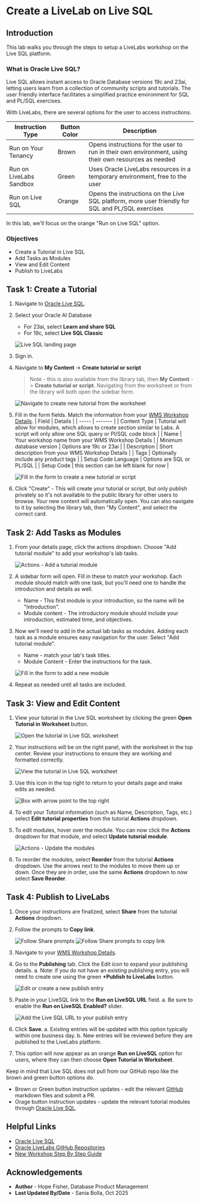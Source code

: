 # Create a LiveLab on Live SQL

## Introduction

This lab walks you through the steps to setup a LiveLabs workshop on the Live SQL platform.

### What is Oracle Live SQL?

Live SQL allows instant access to Oracle Database versions 19c and 23ai, letting users learn from a collection of community scripts and tutorials. The user friendly interface facilitates a simplified practice environment for SQL and PL/SQL exercises.

With LiveLabs, there are several options for the user to access instructions.

| Instruction Type | Button Color | Description |
| ---------------- | ------------ | ----------- |
| Run on Your Tenancy | Brown | Opens instructions for the user to run in their own environment, using their own resources as needed |
| Run on LiveLabs Sandbox | Green | Uses Oracle LiveLabs resources in a temporary environment, free to the user |
| Run on Live SQL | Orange | Opens the instructions on the Live SQL platform, more user friendly for SQL and PL/SQL exercises |


In this lab, we'll focus on the orange "Run on Live SQL" option.

### Objectives

* Create a Tutorial in Live SQL
* Add Tasks as Modules
* View and Edit Content
* Publish to LiveLabs

## Task 1: Create a Tutorial
1. Navigate to [Oracle Live SQL](https://livesql.oracle.com/).

2. Select your Oracle AI Database
    * For 23ai, select **Learn and share SQL**
    * For 19c, select **Live SQL Classic**

    ![Live SQL landing page](./images/livesql-landing.png " ")

3. Sign in.

4. Navigate to **My Content** -> **Create tutorial or script**
    > Note - this is also available from the library tab, then **My Content** -> **Create tutorial or script**. Navigating from the worksheet or from the library will both open the sidebar form.

    ![Navigate to create new tutorial from the worksheet](./images/nav-create-tutorial.png " ")

5. Fill in the form fields. Match the information from your [WMS Workshop Details](https://livelabs.oracle.com/wms).
    | Field | Details |
    | ----- | ------- |
    | Content Type | Tutorial will allow for modules, which allows to create section similar to Labs. A script will only allow one SQL query or Pl/SQL code block |
    | Name | Your workshop name from your WMS Workshop Details |
    | Minimum database version | Options are 19c or 23ai |
    | Description | Short description from your WMS Workshop Details |
    | Tags | Optionally include any product tags |
    | Setup Code Language | Options are SQL or PL/SQL |
    | Setup Code | this section can be left blank for now |

    ![Fill in the form to create a new tutorial or script](./images/create-new-form.png " ")

6. Click "Create" - This will create your tutorial or script, but only publish privately so it's not available to the public library for other users to browse.
    Your new content will automatically open. You can also navigate to it by selecting the library tab, then "My Content", and select the correct card.

## Task 2: Add Tasks as Modules
1. From your details page, click the actions dropdown. Choose "Add tutorial module" to add your workshop's lab tasks.

    ![Actions - Add a tutorial module](./images/add-tutorial-module.png " ")

2. A sidebar form will open. Fill in these to match your workshop. Each module should match with one task, but you'll need one to handle the introduction and details as well.
    * Name - This first module is your introduction, so the name will be "Introduction".
    * Module content - The introductory module should include your introduction, estimated time, and objectives.

3. Now we'll need to add in the actual lab tasks as modules. Adding each task as a module ensures easy navigation for the user. Select "Add tutorial module".
    * Name - match your lab's task titles.
    * Module Content - Enter the instructions for the task.

    ![Fill in the form to add a new module](./images/module-form.png " ")

4. Repeat as needed until all tasks are included.

## Task 3: View and Edit Content
1. View your tutorial in the Live SQL worksheet by clicking the green **Open Tutorial in Worksheet** button.

    ![Open the tutorial in Live SQL worksheet](./images/open-worksheet.png " ")

2. Your instructions will be on the right panel, with the worksheet in the top center. Review your instructions to ensure they are working and formatted correctly.

    ![View the tutorial in Live SQL worksheet](./images/tutorial-worksheet-view.png " ")

3. Use this icon in the top right to return to your details page and make edits as needed.

    ![Box with arrow point to the top right](./images/arrow-box-icon.png " ")

4. To edit your Tutorial information (such as Name, Description, Tags, etc.) select **Edit tutorial properties** from the tutorial **Actions** dropdown.

5. To edit modules, hover over the module. You can now click the **Actions** dropdown for that module, and select **Update tutorial module**.

    ![Actions - Update the modules](./images/update-module.png " ")

6. To reorder the modules, select **Reorder** from the tutorial **Actions** dropdown. Use the arrows next to the modules to move them up or down. Once they are in order, use the same **Actions** dropdown to now select **Save Reorder**.

## Task 4: Publish to LiveLabs
1. Once your instructions are finalized, select **Share** from the tutorial **Actions** dropdown.

2. Follow the prompts to **Copy link**.

    ![Follow Share prompts](./images/share-tutorial.png " ")
    ![Follow Share prompts to copy link](./images/copy-link.png " ")

3. Navigate to your [WMS Workshop Details](https://livelabs.oracle.com/wms).

4. Go to the **Publishing** tab. Click the Edit icon to expand your publishing details.
    a. Note: if you do not have an existing publishing entry, you will need to create one using the green **+Publish to LiveLabs** button.

    ![Edit or create a new publish entry](./images/publish-entry.png " ")

5.  Paste in your LiveSQL link to the **Run on LiveSQL URL** field.
    a. Be sure to enable the **Run on LiveSQL Enabled?** slider.

    ![Add the Live SQL URL to your publish entry](./images/add-livesql-url.png " ")

6. Click **Save**.
    a. Existing entries will be updated with this option typically within one business day.
    b. New entries will be reviewed before they are published to the LiveLabs platform.

7. This option will now appear as an orange **Run on LiveSQL** option for users, where they can then choose **Open Tutorial in Worksheet**.

Keep in mind that Live SQL does not pull from our GitHub repo like the brown and green button options do.
* Brown or Green button instruction updates - edit the relevant [GitHub](https://github.com/orgs/oracle-livelabs/repositories) markdown files and submit a PR.
* Orage button instruction updates - update the relevant tutorial modules through [Oracle Live SQL](https://livesql.oracle.com/).

## Helpful Links
* [Oracle Live SQL](https://livesql.oracle.com/)
* [Oracle LiveLabs GitHub Repositories](https://github.com/orgs/oracle-livelabs/repositories)
* [New Workshop Step By Step Guide](https://oracle-livelabs.github.io/common/sample-livelabs-templates/create-labs/labs/workshops/livelabs/)

## Acknowledgements

* **Author** - Hope Fisher, Database Product Management
* **Last Updated By/Date** - Sania Bolla, Oct 2025